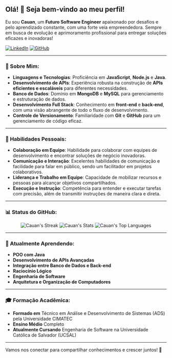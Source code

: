 ## Olá! 👋 Seja bem-vindo ao meu perfil!

Eu sou **Cauan**, um **Futuro Software Engineer** apaixonado por desafios e pelo aprendizado constante, com uma forte veia empreendedora. Sempre em busca de evolução e aprimoramento profissional para entregar soluções eficazes e inovadoras!

[![LinkedIn](https://img.shields.io/badge/LinkedIn-0077B5?style=for-the-badge&logo=linkedin&logoColor=white)](https://br.linkedin.com/in/cauan-oliveira-935a48231?trk=people-guest_people_search-card)
[![GitHub](https://img.shields.io/badge/GitHub-0D1117?style=for-the-badge&logo=github&logoColor=white)](https://github.com/CauanO)

---

### 🚀 Sobre Mim:

- **Linguagens e Tecnologias**: Proficiência em **JavaScript**, **Node.js** e **Java**.
- **Desenvolvimento de APIs**: Experiência robusta na construção de **APIs eficientes e escaláveis** para diferentes necessidades.
- **Banco de Dados**: Domínio em **MongoDB** e **MySQL** para gerenciamento e estruturação de dados.
- **Desenvolvimento Full Stack**: Conhecimento em **front-end** e **back-end**, com uma visão abrangente de todo o fluxo de desenvolvimento.
- **Controle de Versionamento**: Familiaridade com **Git** e **GitHub** para um gerenciamento de código eficaz.
  
---

### 🌟 Habilidades Pessoais:

- **Colaboração em Equipe**: Habilidade para colaborar com equipes de desenvolvimento e encontrar soluções de negócio inovadoras.
- **Comunicação e Interação**: Excelentes habilidades de comunicação e facilidade para falar em público, sendo um facilitador em projetos colaborativos.
- **Liderança e Trabalho em Equipe**: Capacidade de mobilizar recursos e pessoas para alcançar objetivos compartilhados.
- **Execução e Instrução**: Competência para entender e executar tarefas com precisão, além de transmitir instruções de maneira clara e direta.

---

### 📊 Status do GitHub:

<div align="center">
  <img src="https://github-readme-streak-stats.herokuapp.com/?user=CauanO&theme=tokyonight&hide_border=true" alt="Cauan's Streak" />
  <img src="https://github-readme-stats.vercel.app/api?username=CauanO&theme=tokyonight&show_icons=true&hide_border=true&count_private=true" alt="Cauan's Stats" />
  <img src="https://github-readme-stats.vercel.app/api/top-langs/?username=CauanO&theme=tokyonight&layout=compact&hide_border=true" alt="Cauan's Top Languages" />
</div>

---

### 🌱 Atualmente Aprendendo:

- **POO com Java**
- **Desenvolvimento de APIs Avançadas**
- **Integração entre Banco de Dados e Back-end**
- **Raciocínio Lógico**
- **Engenharia de Software**
- **Arquitetura e Organização de Computadores**

---

### 🎓 Formação Acadêmica:

- **Formado em** Técnico em Análise e Desenvolvimento de Sistemas (ADS) pela Universidade CIMATEC
- **Ensino Médio** Completo
- **Atualmente Cursando** Engenharia de Software na Universidade Católica de Salvador (UCSAL)

---

Vamos nos conectar para compartilhar conhecimentos e crescer juntos! 🚀
